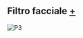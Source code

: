 ## Filtro facciale [+](https://editor.p5js.org/lucrezia1234/sketches/qjBGNLpyM)

![P3](https://user-images.githubusercontent.com/79698027/122657806-06272f00-d167-11eb-8b12-d9f69d128c76.JPG)

